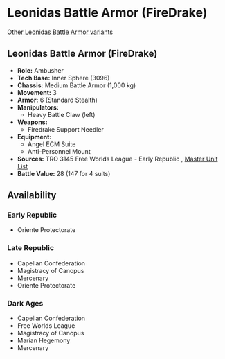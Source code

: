# Leonidas Battle Armor (FireDrake) 

[Other Leonidas Battle Armor variants](../leonidas_battle_armor.md) 

## Leonidas Battle Armor (FireDrake) 

- **Role:** Ambusher 
- **Tech Base:** Inner Sphere (3096) 
- **Chassis:** Medium Battle Armor (1,000 kg) 
- **Movement:** 3 
- **Armor:** 6 (Standard Stealth) 
- **Manipulators:** 
  - Heavy Battle Claw (left) 
- **Weapons:** 
  - Firedrake Support Needler 
- **Equipment:** 
  - Angel ECM Suite 
  - Anti-Personnel Mount 
- **Sources:** TRO 3145 Free Worlds League - Early Republic , [Master Unit List](http://masterunitlist.info/Unit/Details/6478/leonidas-battle-armor-firedrake) 
- **Battle Value:** 28 (147 for 4 suits) 

## Availability 

### Early Republic 

- Oriente Protectorate 

### Late Republic 

- Capellan Confederation 
- Magistracy of Canopus 
- Mercenary 
- Oriente Protectorate 

### Dark Ages 

- Capellan Confederation 
- Free Worlds League 
- Magistracy of Canopus 
- Marian Hegemony 
- Mercenary 

